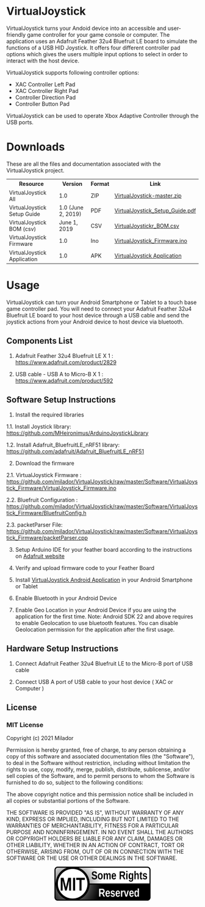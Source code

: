 # VirtualJoystick

VirtualJoystick turns your Andoid device into an accessible and user-friendly game controller for your game console or computer. The application uses an Adafruit Feather 32u4 Bluefruit LE board to simulate the functions of a USB HID Joystick. It offers four different controller pad options which gives the users multiple input options to select in order to interact with the host device.

VirtualJoystick supports following controller options:

* XAC Controller Left Pad
* XAC Controller Right Pad
* Controller Direction Pad
* Controller Button Pad

VirtualJoystick can be used to operate Xbox Adaptive Controller through the USB ports.

# Downloads 

These are all the files and documentation associated with the VirtualJoystick project.

 <table style="width:100%">
  <tr>
    <th>Resource</th>
    <th>Version</th>
    <th>Format</th>
    <th>Link</th>
  </tr>
    <tr>
    <td>VirtualJoystick All</td>
    <td>1.0</td>
    <td>ZIP</td>
    <td><a href="https://github.com/milador/VirtualJoystick/archive/master.zip">VirtualJoystick-master.zip</a></td>
  </tr>
  <tr>
    <td>VirtualJoystick Setup Guide</td>
    <td>1.0 (June 2, 2019)</td>
    <td>PDF</td>
    <td><a href="https://github.com/milador/VirtualJoystick/raw/master/VirtualJoystick_Setup_Guide.pdf">VirtualJoystick_Setup_Guide.pdf</a></td>
  </tr>
  <tr>
    <td>VirtualJoystick BOM (csv)</td>
    <td>June 1, 2019</td>
    <td>CSV</td>
    <td><a href="https://github.com/milador/VirtualJoystick/blob/master/Components/VirtualJoystickr_BOM.csv">VirtualJoystickr_BOM.csv</a></td>
  </tr>
  <tr>
    <td>VirtualJoystick Firmware</td>
    <td>1.0</td>
    <td>Ino</td>
    <td><a href="https://github.com/milador/VirtualJoystick/raw/master/Software/VirtualJoystick_Firmware/VirtualJoystick_Firmware.ino">VirtualJoystick_Firmware.ino</a></td>
  </tr>
  <tr>
    <td>VirtualJoystick Application</td>
    <td>1.0</td>
    <td>APK</td>
    <td><a href="https://play.google.com/store/apps/details?id=com.milador.virtualjoystick">VirtualJoystick Application</a></td>
  </tr>
</table> 

# Usage

VirtualJoystick can turn your Android Smartphone or Tablet to a touch base game controller pad. You will need to connect your Adafruit Feather 32u4 Bluefruit LE board to your host device through a USB cable and send the joystick actions from your Android device to host device via bluetooth.


## Components List

  1. Adafruit Feather 32u4 Bluefruit LE X 1 : https://www.adafruit.com/product/2829
  
  2. USB cable - USB A to Micro-B X 1 : https://www.adafruit.com/product/592


## Software Setup Instructions

1. Install the required libraries 
  
1.1. Install Joystick library: https://github.com/MHeironimus/ArduinoJoystickLibrary
  
1.2. Install Adafruit_BluefruitLE_nRF51 library: https://github.com/adafruit/Adafruit_BluefruitLE_nRF51
  
2. Download the firmware 
  
  2.1. VirtualJoystick Firmware : https://github.com/milador/VirtualJoystick/raw/master/Software/VirtualJoystick_Firmware/VirtualJoystick_Firmware.ino
  
  2.2. Bluefruit Configuration : https://github.com/milador/VirtualJoystick/raw/master/Software/VirtualJoystick_Firmware/BluefruitConfig.h
  
  2.3. packetParser File: https://github.com/milador/VirtualJoystick/raw/master/Software/VirtualJoystick_Firmware/packetParser.cpp
  
3. Setup Arduino IDE for your feather board according to the instructions on <a href="https://learn.adafruit.com/adafruit-feather-32u4-bluefruit-le/setup">Adafruit website</a>
  
4. Verify and upload firmware code to your Feather Board

5. Install <a href="https://play.google.com/store/apps/details?id=com.milador.virtualjoystick">VirtualJoystick Android Application</a> in your Android Smartphone or Tablet 

6. Enable Bluetooth in your Android Device

7. Enable Geo Location in your Android Device if you are using the application for the first time. Note: Android SDK 22 and above requires to enable Geolocation to use bluetooth features. You can disable Geolocation permission for the application after the first usage.



## Hardware Setup Instructions

1. Connect Adafruit Feather 32u4 Bluefruit LE to the Micro-B port of USB cable

2. Connect USB A port of USB cable to your host device ( XAC or Computer )

## License 

### MIT License

Copyright (c) 2021 Milador

Permission is hereby granted, free of charge, to any person obtaining a copy of this software and associated documentation files (the "Software"), to deal in the Software without restriction, including without limitation the rights to use, copy, modify, merge, publish, distribute, sublicense, and/or sell copies of the Software, and to permit persons to whom the Software is furnished to do so, subject to the following conditions:

The above copyright notice and this permission notice shall be included in all copies or substantial portions of the Software.

THE SOFTWARE IS PROVIDED "AS IS", WITHOUT WARRANTY OF ANY KIND, EXPRESS OR IMPLIED, INCLUDING BUT NOT LIMITED TO THE WARRANTIES OF MERCHANTABILITY, FITNESS FOR A PARTICULAR PURPOSE AND NONINFRINGEMENT. IN NO EVENT SHALL THE AUTHORS OR COPYRIGHT HOLDERS BE LIABLE FOR ANY CLAIM, DAMAGES OR OTHER LIABILITY, WHETHER IN AN ACTION OF CONTRACT, TORT OR OTHERWISE, ARISING FROM, OUT OF OR IN CONNECTION WITH THE SOFTWARE OR THE USE OR OTHER DEALINGS IN THE SOFTWARE.

<p align="center">
<img align="center" src="https://raw.githubusercontent.com/milador/milador/master/Assets/IMG/mit_license_icon.png" width="50%" height="50%" alt="MIT License"/>
</p>
